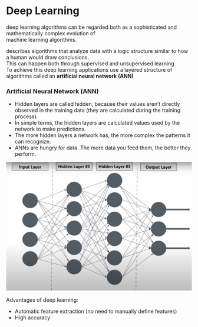 # Deep Learning
deep learning algorithms can be regarded both as a sophisticated and mathematically complex evolution of  
machine learning algorithms.  

describes algorithms that analyze data with a logic structure similar to how a human would draw conclusions.  
This can happen both through supervised and unsupervised learning.  
To achieve this deep learning applications use a layered structure of algorithms called an **artificial neural network (ANN)**

### Artificial Neural Network (ANN)
- Hidden layers are called hidden, because their values aren’t directly observed in the training data (they are calculated during the training process).  
- In simple terms, the hidden layers are calculated values used by the network to make predictions.  
- The more hidden layers a network has, the more complex the patterns it can recognize.  
- ANNs are hungry for data. The more data you feed them, the better they perform.  

<img src="../images/ANN.png" alt="Neural Network" width="700">  

Advantages of deep learning:
- Automatic feature extraction (no need to manually define features)
- High accuracy
